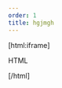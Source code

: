 ```yaml
---
order: 1
title: hgjmgh
---
```


[html:iframe]

<p>HTML</p>
<script src="https://static.elfsight.com/platform/platform.js" async></script>
<div class="elfsight-app-54c37806-b891-4481-a6d2-f46b2c336288" data-elfsight-app-lazy></div>




































[/html]


